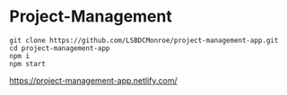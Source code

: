 # Project-Management <br>

```
git clone https://github.com/LSBDCMonroe/project-management-app.git
cd project-management-app
npm i
npm start
```

https://project-management-app.netlify.com/
